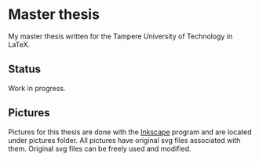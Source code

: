 # Master thesis

My master thesis written for the Tampere University of Technology in LaTeX.


## Status

Work in progress.


## Pictures

Pictures for this thesis are done with the [Inkscape](https://inkscape.org/en/) program and are located under pictures folder. All pictures have original svg files associated with them. Original svg files can be freely used and modified.

